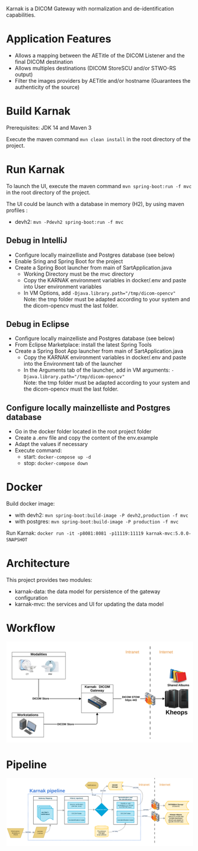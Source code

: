 Karnak is a DICOM Gateway with normalization and de-identification capabilities.

# Application Features

 - Allows a mapping between the AETitle of the DICOM Listener and the final DICOM destination  
 - Allows multiples destinations (DICOM StoreSCU and/or STWO-RS output)
 - Filter the images providers by AETitle and/or hostname (Guarantees the authenticity of the source)


# Build Karnak

Prerequisites: JDK 14 and Maven 3

Execute the maven command `mvn clean install` in the root directory of the project.

# Run Karnak

To launch the UI, execute the maven command `mvn spring-boot:run -f mvc` in the root directory of the project.

The UI could be launch with a database in memory (H2), by using maven profiles :
 - devh2: `mvn -Pdevh2 spring-boot:run -f mvc`
 
## Debug in IntelliJ

 - Configure locally mainzelliste and Postgres database (see below)
 - Enable Sring and Spring Boot for the project
 - Create a Spring Boot launcher from main of SartApplication.java
    - Working Directory must be the mvc directory
    - Copy the KARNAK environment variables in docker/.env and paste into User environment variables  
    - In VM Options, add `-Djava.library.path="/tmp/dicom-opencv"`    
    Note: the tmp folder must be adapted according to your system and the dicom-opencv must the last folder.

## Debug in Eclipse

 - Configure locally mainzelliste and Postgres database (see below)
 - From Eclipse Marketplace: install the latest Spring Tools
 - Create a Spring Boot App launcher from main of SartApplication.java
    - Copy the KARNAK environment variables in docker/.env and paste into the Environment tab of the launcher    
    - In the Arguments tab of the launcher, add in VM arguments: `-Djava.library.path="/tmp/dicom-opencv"`    
    Note: the tmp folder must be adapted according to your system and the dicom-opencv must the last folder.

## Configure locally mainzelliste and Postgres database

- Go in the docker folder located in the root project folder
- Create a .env file and copy the content of the env.example
- Adapt the values if necessary
- Execute command:    
    - start: `docker-compose up -d`
    - stop: `docker-compose down`

# Docker

Build docker image:
 - with devh2: `mvn spring-boot:build-image -P devh2,production -f mvc`
 - with postgres: `mvn spring-boot:build-image -P production -f mvc`

Run Karnak: `docker run -it -p8081:8081 -p11119:11119 karnak-mvc:5.0.0-SNAPSHOT`

# Architecture

This project provides two modules:
 - karnak-data: the data model for persistence of the gateway configuration 
 - karnak-mvc: the services and UI for updating the data model

# Workflow

![Workflow](doc/karnak-workflow.svg)

# Pipeline

![Workflow](doc/karnak-pipeline.svg)
